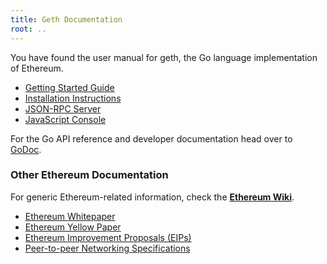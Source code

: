 ```yaml
---
title: Geth Documentation
root: ..
---
```


You have found the user manual for geth, the Go language implementation of Ethereum.

* [Getting Started Guide](./getting-started)
* [Installation Instructions](./install-and-build/installing-celo-blockchain)
* [JSON-RPC Server](./rpc/server)
* [JavaScript Console](./interface/javascript-console)

For the Go API reference and developer documentation head over to
[GoDoc](https://godoc.org/github.com/ethereum/go-ethereum).

### Other Ethereum Documentation

For generic Ethereum-related information, check the **[Ethereum
Wiki](https://github.com/ethereum/wiki/wiki)**.

* [Ethereum Whitepaper](https://github.com/ethereum/wiki/wiki/White-Paper)
* [Ethereum Yellow Paper](https://ethereum.github.io/yellowpaper/paper.pdf)
* [Ethereum Improvement Proposals (EIPs)](https://eips.ethereum.org)
* [Peer-to-peer Networking Specifications](https://github.com/ethereum/devp2p/blob/master/README.md)
